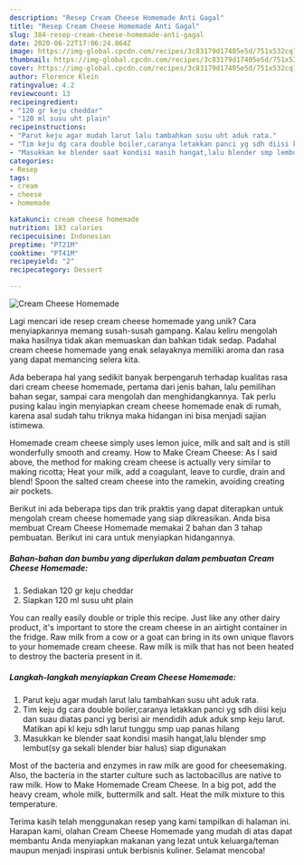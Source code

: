 ```yaml
---
description: "Resep Cream Cheese Homemade Anti Gagal"
title: "Resep Cream Cheese Homemade Anti Gagal"
slug: 384-resep-cream-cheese-homemade-anti-gagal
date: 2020-06-22T17:06:24.864Z
image: https://img-global.cpcdn.com/recipes/3c83179d17405e5d/751x532cq70/cream-cheese-homemade-foto-resep-utama.jpg
thumbnail: https://img-global.cpcdn.com/recipes/3c83179d17405e5d/751x532cq70/cream-cheese-homemade-foto-resep-utama.jpg
cover: https://img-global.cpcdn.com/recipes/3c83179d17405e5d/751x532cq70/cream-cheese-homemade-foto-resep-utama.jpg
author: Florence Klein
ratingvalue: 4.2
reviewcount: 13
recipeingredient:
- "120 gr keju cheddar"
- "120 ml susu uht plain"
recipeinstructions:
- "Parut keju agar mudah larut lalu tambahkan susu uht aduk rata."
- "Tim keju dg cara double boiler,caranya letakkan panci yg sdh diisi keju dan suau diatas panci yg berisi air mendidih aduk aduk smp keju larut. Matikan api kl keju sdh larut tunggu smp uap panas hilang"
- "Masukkan ke blender saat kondisi masih hangat,lalu blender smp lembut(sy ga sekali blender biar halus) siap digunakan"
categories:
- Resep
tags:
- cream
- cheese
- homemade

katakunci: cream cheese homemade 
nutrition: 183 calories
recipecuisine: Indonesian
preptime: "PT21M"
cooktime: "PT41M"
recipeyield: "2"
recipecategory: Dessert

---
```



![Cream Cheese Homemade](https://img-global.cpcdn.com/recipes/3c83179d17405e5d/751x532cq70/cream-cheese-homemade-foto-resep-utama.jpg)

Lagi mencari ide resep cream cheese homemade yang unik? Cara menyiapkannya memang susah-susah gampang. Kalau keliru mengolah maka hasilnya tidak akan memuaskan dan bahkan tidak sedap. Padahal cream cheese homemade yang enak selayaknya memiliki aroma dan rasa yang dapat memancing selera kita.

Ada beberapa hal yang sedikit banyak berpengaruh terhadap kualitas rasa dari cream cheese homemade, pertama dari jenis bahan, lalu pemilihan bahan segar, sampai cara mengolah dan menghidangkannya. Tak perlu pusing kalau ingin menyiapkan cream cheese homemade enak di rumah, karena asal sudah tahu triknya maka hidangan ini bisa menjadi sajian istimewa.

Homemade cream cheese simply uses lemon juice, milk and salt and is still wonderfully smooth and creamy. How to Make Cream Cheese: As I said above, the method for making cream cheese is actually very similar to making ricotta; Heat your milk, add a coagulant, leave to curdle, drain and blend! Spoon the salted cream cheese into the ramekin, avoiding creating air pockets.


Berikut ini ada beberapa tips dan trik praktis yang dapat diterapkan untuk mengolah cream cheese homemade yang siap dikreasikan. Anda bisa membuat Cream Cheese Homemade memakai 2 bahan dan 3 tahap pembuatan. Berikut ini cara untuk menyiapkan hidangannya.

<!--inarticleads1-->

##### Bahan-bahan dan bumbu yang diperlukan dalam pembuatan Cream Cheese Homemade:

1. Sediakan 120 gr keju cheddar
1. Siapkan 120 ml susu uht plain


You can really easily double or triple this recipe. Just like any other dairy product, it&#39;s important to store the cream cheese in an airtight container in the fridge. Raw milk from a cow or a goat can bring in its own unique flavors to your homemade cream cheese. Raw milk is milk that has not been heated to destroy the bacteria present in it. 

<!--inarticleads2-->

##### Langkah-langkah menyiapkan Cream Cheese Homemade:

1. Parut keju agar mudah larut lalu tambahkan susu uht aduk rata.
1. Tim keju dg cara double boiler,caranya letakkan panci yg sdh diisi keju dan suau diatas panci yg berisi air mendidih aduk aduk smp keju larut. Matikan api kl keju sdh larut tunggu smp uap panas hilang
1. Masukkan ke blender saat kondisi masih hangat,lalu blender smp lembut(sy ga sekali blender biar halus) siap digunakan


Most of the bacteria and enzymes in raw milk are good for cheesemaking. Also, the bacteria in the starter culture such as lactobacillus are native to raw milk. How to Make Homemade Cream Cheese. In a big pot, add the heavy cream, whole milk, buttermilk and salt. Heat the milk mixture to this temperature. 

Terima kasih telah menggunakan resep yang kami tampilkan di halaman ini. Harapan kami, olahan Cream Cheese Homemade yang mudah di atas dapat membantu Anda menyiapkan makanan yang lezat untuk keluarga/teman maupun menjadi inspirasi untuk berbisnis kuliner. Selamat mencoba!
